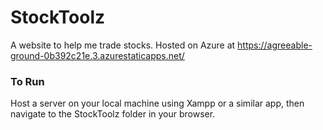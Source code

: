 # StockToolz
A website to help me trade stocks.
Hosted on Azure at https://agreeable-ground-0b392c21e.3.azurestaticapps.net/

### To Run

Host a server on your local machine using Xampp or a similar app, then navigate to the StockToolz folder in your browser.
